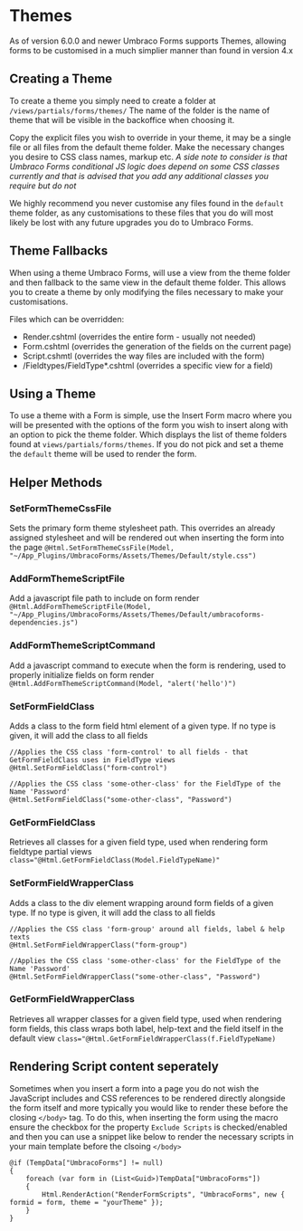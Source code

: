 # Themes
As of version 6.0.0 and newer Umbraco Forms supports Themes, allowing forms to be customised in a much simplier manner than found in version 4.x

## Creating a Theme
To create a theme you simply need to create a folder at `/views/partials/forms/themes/` The name of the folder is the name of theme that will be visible in the backoffice when choosing it. 

Copy the explicit files you wish to override in your theme, it may be a single file or all files from the default theme folder. Make the necessary changes you desire to CSS class names, markup etc. 
*A side note to consider is that Umbraco Forms conditional JS logic does depend on some CSS classes currently and that is advised that you add any additional classes you require but do not*

We highly recommend you never customise any files found in the `default` theme folder, as any customisations to these files that you do will most likely be lost with any future upgrades you do to Umbraco Forms.

## Theme Fallbacks
When using a theme Umbraco Forms, will use a view from the theme folder and then fallback to the same view in the default theme folder. This allows you to create a theme by only modifying the files necessary to make your customisations.

Files which can be overridden:
* Render.cshtml (overrides the entire form - usually not needed)
* Form.cshtml (overrides the generation of the fields on the current page)
* Script.cshmtl (overrides the way files are included with the form)
* /Fieldtypes/FieldType*.cshtml (overrides a specific view for a field)

## Using a Theme
To use a theme with a Form is simple, use the Insert Form macro where you will be presented with the options of the form you wish to insert along with an option to pick the theme folder. Which displays the list of theme folders found at `views/partials/forms/themes`. If you do not pick and set a theme the `default` theme will be used to render the form.

## Helper Methods
### SetFormThemeCssFile
Sets the primary form theme stylesheet path. This overrides an already assigned stylesheet and will be rendered out when inserting the form into the page
`@Html.SetFormThemeCssFile(Model, "~/App_Plugins/UmbracoForms/Assets/Themes/Default/style.css")`

### AddFormThemeScriptFile
Add a javascript file path to include on form render
`@Html.AddFormThemeScriptFile(Model, "~/App_Plugins/UmbracoForms/Assets/Themes/Default/umbracoforms-dependencies.js")`

### AddFormThemeScriptCommand
Add a javascript command to execute when the form is rendering, used to properly initialize fields on form render
`@Html.AddFormThemeScriptCommand(Model, "alert('hello')")`

### SetFormFieldClass
Adds a class to the form field html element of a given type. If no type is given, it will add the class to all fields

    //Applies the CSS class 'form-control' to all fields - that GetFormFieldClass uses in FieldType views
    @Html.SetFormFieldClass("form-control")

    //Applies the CSS class 'some-other-class' for the FieldType of the Name 'Password'
    @Html.SetFormFieldClass("some-other-class", "Password")


### GetFormFieldClass
Retrieves all classes for a given field type, used when rendering form fieldtype partial views
`class="@Html.GetFormFieldClass(Model.FieldTypeName)"`

### SetFormFieldWrapperClass
Adds a class to the div element wrapping around form fields of a given type. If no type is given, it will add the class to all fields

    //Applies the CSS class 'form-group' around all fields, label & help texts
    @Html.SetFormFieldWrapperClass("form-group")

    //Applies the CSS class 'some-other-class' for the FieldType of the Name 'Password'
    @Html.SetFormFieldWrapperClass("some-other-class", "Password")


### GetFormFieldWrapperClass
Retrieves all wrapper classes for a given field type, used when rendering form fields, this class wraps both label, help-text and the field itself in the default view
`class="@Html.GetFormFieldWrapperClass(f.FieldTypeName)`


## Rendering Script content seperately
Sometimes when you insert a form into a page you do not wish the JavaScript includes and CSS references to be rendered directly alongside the form itself and more typically you would like to render these before the closing `</body>` tag.
To do this, when inserting the form using the macro ensure the checkbox for the property `Exclude Scripts` is checked/enabled and then you can use a snippet like below to render the necessary scripts in your main template before the clsoing `</body>`


    @if (TempData["UmbracoForms"] != null)
    {
        foreach (var form in (List<Guid>)TempData["UmbracoForms"])
        {
            Html.RenderAction("RenderFormScripts", "UmbracoForms", new { formid = form, theme = "yourTheme" });
        }
    }


